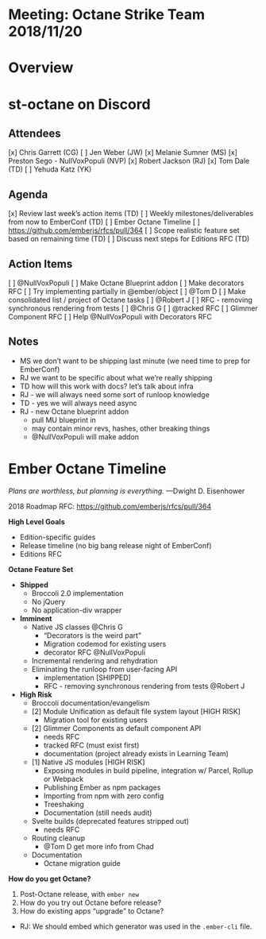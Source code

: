 # Meeting: Octane Strike Team 2018/11/20

# Overview
# st-octane on Discord

## Attendees
[x] Chris Garrett (CG)
[ ] Jen Weber (JW)
[x] Melanie Sumner (MS)
[x] Preston Sego - NullVoxPopuli (NVP)
[x] Robert Jackson (RJ)
[x] Tom Dale (TD)
[ ] Yehuda Katz (YK)

## Agenda
[x] Review last week’s action items (TD)
[ ] Weekly milestones/deliverables from now to EmberConf (TD)
  [ ] Ember Octane Timeline
  [ ] https://github.com/emberjs/rfcs/pull/364
[ ] Scope realistic feature set based on remaining time (TD)
[ ] Discuss next steps for Editions RFC (TD)

## Action Items
[ ] @NullVoxPopuli
  [ ] Make Octane Blueprint addon
  [ ] Make decorators RFC
    [ ] Try implementing partially in @ember/object
[ ] @Tom D
  [ ] Make consolidated list / project of Octane tasks
[ ]  @Robert J
  [ ] RFC - removing synchronous rendering from tests
[ ] @Chris G
  [ ] @tracked RFC
  [ ] Glimmer Component RFC
  [ ] Help @NullVoxPopuli with Decorators RFC

## Notes


- MS we don’t want to be shipping last minute (we need time to prep for EmberConf)
- RJ we want to be specific about what we’re really shipping
- TD how will this work with docs? let’s talk about infra
- RJ - we will always need some sort of runloop knowledge
- TD - yes we will always need async
- RJ - new Octane blueprint addon
  - pull MU blueprint in
  - may contain minor revs, hashes, other breaking things
  - @NullVoxPopuli will make addon


# Ember Octane Timeline
*Plans are worthless, but planning is everything.* —Dwight D. Eisenhower

2018 Roadmap RFC: https://github.com/emberjs/rfcs/pull/364

**High Level Goals**

- Edition-specific guides
- Release timeline (no big bang release night of EmberConf)
- Editions RFC

**Octane Feature Set**

- **Shipped**
  - Broccoli 2.0 implementation
  - No jQuery
  - No application-div wrapper
- **Imminent**
  - Native JS classes @Chris G
    - “Decorators is the weird part”
    - Migration codemod for existing users
    - decorator RFC @NullVoxPopuli
  - Incremental rendering and rehydration
  - Eliminating the runloop from user-facing API
    - implementation [SHIPPED]
    - RFC - removing synchronous rendering from tests @Robert J
- **High Risk**
  - Broccoli documentation/evangelism
  - [2] Module Unification as default file system layout [HIGH RISK]
    - Migration tool for existing users
  - [2] Glimmer Components as default component API
    - needs RFC
    - tracked RFC (must exist first)
    - documentation (project already exists in Learning Team)
  - [1] Native JS modules [HIGH RISK]
    - Exposing modules in build pipeline, integration w/ Parcel, Rollup or Webpack
    - Publishing Ember as npm packages
    - Importing from npm with zero config
    - Treeshaking
    - Documentation (still needs audit)
  - Svelte builds (deprecated features stripped out)
    - needs RFC
  - Routing cleanup
    - @Tom D get more info from Chad
  - Documentation
    - Octane migration guide

**How do you get Octane?**

1. Post-Octane release, with `ember new`
2. How do you try out Octane before release?
3. How do existing apps “upgrade” to Octane?


- RJ: We should embed which generator was used in the `.ember-cli` file.
